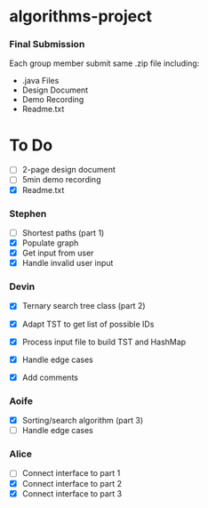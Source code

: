# algorithms-project
### Final Submission
Each group member submit same .zip file including:
- .java Files
- Design Document
- Demo Recording
- Readme.txt

# To Do

- [ ] 2-page design document
- [ ] 5min demo recording
- [x] Readme.txt

### Stephen
- [ ] Shortest paths (part 1)
- [x] Populate graph
- [x] Get input from user
- [x] Handle invalid user input

### Devin

- [x] Ternary search tree class (part 2)
- [x] Adapt TST to get list of possible IDs
- [x] Process input file to build TST and HashMap
- [x] Handle edge cases
- [x] Add comments


### Aoife

- [x] Sorting/search algorithm (part 3)
- [ ] Handle edge cases

### Alice
- [ ] Connect interface to part 1
- [x] Connect interface to part 2
- [x] Connect interface to part 3

